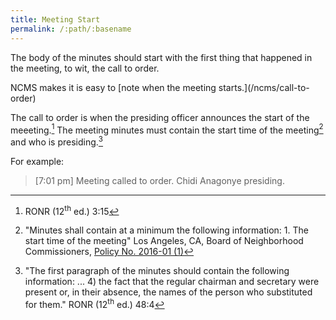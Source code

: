 ```yaml
---
title: Meeting Start
permalink: /:path/:basename
---
```


The body
of the minutes
should start
with the first thing
that happened
in the meeting,
to wit,
the call to order.

<aside class="callout" role="complementary" markdown="1">
NCMS makes
it is easy
to [note
when the meeting starts.](/ncms/call-to-order)
</aside>

The call to order is when
the presiding officer announces
the start
of the meeeting.[^ronr315]
The meeting minutes
must contain
the start time
of the meeting[^boncstarttime]
and who is presiding.[^ronr4844]

For example:

> [7:01 pm] Meeting called to order. Chidi Anagonye presiding.

[^ronr315]:
    RONR (12<sup>th</sup>&nbsp;ed.) 3:15

[^boncstarttime]:
     "Minutes shall contain
     at a minimum
     the following information: 1.
     The start time
     of the meeting"
     Los Angeles, CA, Board of Neighborhood Commissioners,
     [Policy No. 2016-01
     (1)](https://empowerla.org/wp-content/uploads/2019/03/Amended-Minutes-Policy-Resolution1-03.18.19.pdf)

[^ronr4844]:
    "The first paragraph
    of the minutes
    should contain
    the following information: ...
    4) the fact that
    the regular chairman and secretary were present
    or, in their absence,
    the names
    of the person
    who substituted
    for them."
    RONR (12<sup>th</sup>&nbsp;ed.) 48:4
